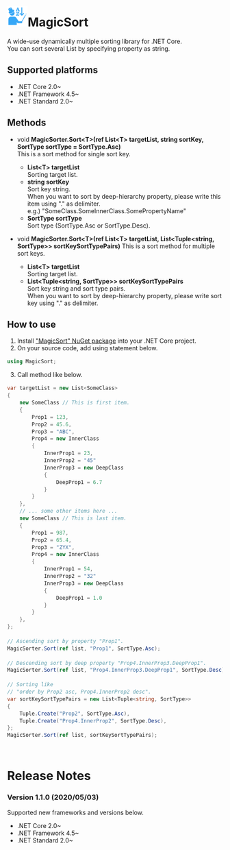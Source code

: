 # <img src="MagicSort.png" width="48" height="48"/>MagicSort
A wide-use dynamically multiple sorting library for .NET Core.<br>
You can sort several List by specifying property as string.

## Supported platforms
* .NET Core 2.0~
* .NET Framework 4.5~
* .NET Standard 2.0~

## Methods

* void **MagicSorter.Sort\<T\>(ref List\<T\> targetList, string sortKey, SortType sortType = SortType.Asc)**<br>
    This is a sort method for single sort key.<br>
  * **List\<T\> targetList**<br>
    Sorting target list.
  * **string sortKey**<br>
    Sort key string.<br>
    When you want to sort by deep-hierarchy property, please write this item using "." as delimiter.<br>
    e.g.) "SomeClass.SomeInnerClass.SomePropertyName"
  * **SortType sortType**<br>
    Sort type (SortType.Asc or SortType.Desc).

* void **MagicSorter.Sort\<T\>(ref List\<T\> targetList, List<Tuple<string, SortType>> sortKeySortTypePairs)**
    This is a sort method for multiple sort keys.<br>
  * **List\<T\> targetList**<br>
    Sorting target list.
  * **List<Tuple<string, SortType>> sortKeySortTypePairs**<br>
    Sort key string and sort type pairs.<br>
    When you want to sort by deep-hierarchy property, please write sort key using "." as delimiter.<br>

## How to use

1. Install ["MagicSort" NuGet package](https://www.nuget.org/packages/MagicSort) into your .NET Core project.
2. On your source code, add using statement below.
```csharp
using MagicSort;
```
3. Call method like below.
```csharp
var targetList = new List<SomeClass>
{
    new SomeClass // This is first item.
    {
        Prop1 = 123,
        Prop2 = 45.6,
        Prop3 = "ABC",
        Prop4 = new InnerClass
        {
            InnerProp1 = 23,
            InnerProp2 = "45"
            InnerProp3 = new DeepClass
            {
                DeepProp1 = 6.7
            }
        }
    },
    // ... some other items here ...
    new SomeClass // This is last item.
    {
        Prop1 = 987,
        Prop2 = 65.4,
        Prop3 = "ZYX",
        Prop4 = new InnerClass
        {
            InnerProp1 = 54,
            InnerProp2 = "32"
            InnerProp3 = new DeepClass
            {
                DeepProp1 = 1.0
            }
        }
    },
};

// Ascending sort by property "Prop1".
MagicSorter.Sort(ref list, "Prop1", SortType.Asc);

// Descending sort by deep property "Prop4.InnerProp3.DeepProp1".
MagicSorter.Sort(ref list, "Prop4.InnerProp3.DeepProp1", SortType.Desc);

// Sorting like
// "order by Prop2 asc, Prop4.InnerProp2 desc".
var sortKeySortTypePairs = new List<Tuple<string, SortType>>
{
    Tuple.Create("Prop2", SortType.Asc),
    Tuple.Create("Prop4.InnerProp2", SortType.Desc),
};
MagicSorter.Sort(ref list, sortKeySortTypePairs);
```
<br>

# Release Notes

### Version 1.1.0 (2020/05/03)

Supported new frameworks and versions below.<br>
* .NET Core 2.0~
* .NET Framework 4.5~
* .NET Standard 2.0~

